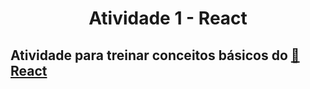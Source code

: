 #  <h1 align="center">Atividade 1 - React </h1>


## Atividade para treinar conceitos básicos do <a href="https://pt-br.reactjs.org/">🔗 React</a>

